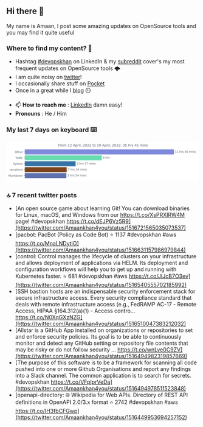 <!--- [![Hits](https://hits.seeyoufarm.com/api/count/incr/badge.svg?url=https%3A%2F%2Fgithub.com%2Fakhan4u%2Fhit-counter&count_bg=%2379C83D&title_bg=%23555555&icon=&icon_color=%23E7E7E7&title=visits&edge_flat=false)](https://hits.seeyoufarm.com) --->

## Hi there 👋

My name is Amaan, I post some amazing updates on OpenSource tools and you may find it quite useful

### Where to find my content? 🤔

* Hashtag [#devopskhan](https://www.linkedin.com/feed/hashtag/devopskhan/) on LinkedIn & my [subreddit](https://www.reddit.com/r/devopskhan/) cover's my most frequent updates on OpenSource tools 🌩️
* I am quite noisy on [twitter](https://twitter.com/Amaankhan4you)!
* I occasionally share stuff on [Pocket](https://getpocket.com/@ej6g8d1dp2829A16a9Tf5d4T6bAMp3d8791rejDe86yem3bm4e14ex4fT4dluk29)
* Once in a great while I [blog](https://linuxparrot.com/) ⏲️


- 📫 **How to reach me** : [LinkedIn](https://www.linkedin.com/in/amaan-khan-linux-ninja) damn easy!
- **Pronouns** : He / Him

### My last 7 days on keyboard ⌨️

<img src="https://github.com/akhan4u/akhan4u/blob/main/images/stat.svg" alt="Amaan's Wakatime Activity!"/>

### 🔝 7 recent twitter posts
<!-- DEVDOJO:START -->
- [An open source game about learning Git! You can download binaries for Linux, macOS, and Windows from our https://t.co/XsPRXIRW4M page! #devopskhan https://t.co/dEJP6Vz5R9](https://twitter.com/Amaankhan4you/status/1516721565035073537)
- [pacbot: PacBot &lpar;Policy as Code Bot&rpar;
⭐️ 1137
#devopskhan #aws
https://t.co/MnaLNDytiO](https://twitter.com/Amaankhan4you/status/1516631157986979844)
- [control: Control manages the lifecycle of clusters on your infrastructure and allows deployment of applications via HELM. Its deployment and configuration workflows will help you to get up and running with Kubernetes faster.
⭐️ 681
#devopskhan #aws
https://t.co/JIJcB7O3ev](https://twitter.com/Amaankhan4you/status/1516540555702185992)
- [SSH bastion hosts are an indispensable security enforcement stack for secure infrastructure access. Every security compliance standard that deals with remote infrastructure access &lpar;e.g., FedRAMP AC-17 - Remote Access, HIPAA §164.312&lpar;a&rpar;&lpar;1&rpar; - Access contro… https://t.co/N0XqGXzNZG](https://twitter.com/Amaankhan4you/status/1516510047383212032)
- [Allstar is a GitHub App installed on organizations or repositories to set and enforce security policies. Its goal is to be able to continuously monitor and detect any GitHub setting or repository file contents that may be risky or do not follow security … https://t.co/wnLve0C9ZV](https://twitter.com/Amaankhan4you/status/1516494982319857669)
- [The purpose of this software is to be a framework for scanning all code pushed into one or more Github Organisations and report any findings into a Slack channel. The common application is to search for secrets. #devopskhan https://t.co/VFpIprVeDa](https://twitter.com/Amaankhan4you/status/1516494978511523848)
- [openapi-directory: 🌐 Wikipedia for Web APIs. Directory of REST API definitions in OpenAPI 2.0/3.x format
⭐️ 2742
#devopskhan #aws
https://t.co/IH3fbCFGwp](https://twitter.com/Amaankhan4you/status/1516449953694257152)
<!-- DEVDOJO:END -->

<!-- ![Amaan's GitHub stats](https://github-readme-stats.vercel.app/api?username=akhan4u&count_private=true&show_icons=true&hide=contribs) -->
